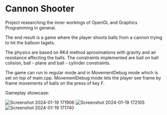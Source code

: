 # Cannon Shooter
 Project researching the inner workings of OpenGL and Graphics Programming in general.

 The end result is a game where the player shoots balls from a cannon trying to hit the balloon tagets.

 The physics are based on RK4 method aproximations with gravity and air resistance affecting the balls.
 The constraints implemented are ball on ball colision, ball - plane and ball - cylinder constraints.

 The game can run in regular mode and in MovementDebug mode which is set on top of main.cpp.
 MovementDebug mode lets the player see frame by frame movements of balls on the press of key F.

 Gameplay showcase:
 
![Screenshot 2024-01-19 171906](https://github.com/somelijer/Cannon-Shooter/assets/116906162/cb399cd1-5b5d-4250-9405-2061c36193f2)
![Screenshot 2024-01-19 172105](https://github.com/somelijer/Cannon-Shooter/assets/116906162/cc57c27a-f5e6-4281-b4d0-6a25b1217387)
![Screenshot 2024-01-19 171740](https://github.com/somelijer/Cannon-Shooter/assets/116906162/6d01b935-9a40-45d3-884a-4eb06f880467)

